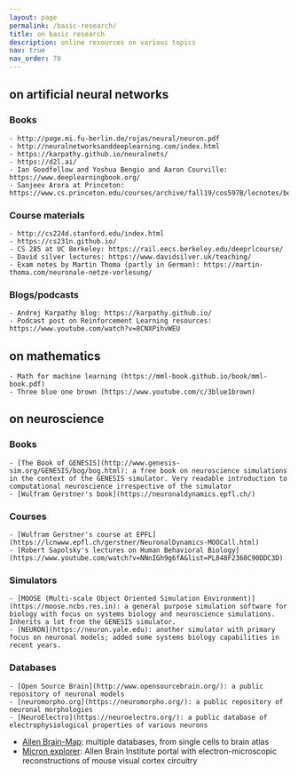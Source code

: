 ```yaml
---
layout: page
permalink: /basic-research/
title: on basic research
description: online resources on various topics
nav: true
nav_order: 70
---
```

## on artificial neural networks
### Books
	- http://page.mi.fu-berlin.de/rojas/neural/neuron.pdf
	- http://neuralnetworksanddeeplearning.com/index.html
	- https://karpathy.github.io/neuralnets/
	- https://d2l.ai/
	- Ian Goodfellow and Yoshua Bengio and Aaron Courville: https://www.deeplearningbook.org/
	- Sanjeev Arora at Princeton: https://www.cs.princeton.edu/courses/archive/fall19/cos597B/lecnotes/bookdraft.pdf

### Course materials
    - http://cs224d.stanford.edu/index.html
    - https://cs231n.github.io/
    - CS 285 at UC Berkeley: https://rail.eecs.berkeley.edu/deeprlcourse/
    - David silver lectures: https://www.davidsilver.uk/teaching/
    - Exam notes by Martin Thoma (partly in German): https://martin-thoma.com/neuronale-netze-vorlesung/

### Blogs/podcasts
    - Andrej Karpathy blog: https://karpathy.github.io/
	- Podcast post on Reinforcement Learning resources: https://www.youtube.com/watch?v=8CNXPihvWEU

## on mathematics
    - Math for machine learning (https://mml-book.github.io/book/mml-book.pdf)
    - Three blue one brown (https://www.youtube.com/c/3blue1brown)

## on neuroscience
### Books
	- [The Book of GENESIS](http://www.genesis-sim.org/GENESIS/bog/bog.html): a free book on neuroscience simulations in the context of the GENESIS simulator. Very readable introduction to computational neuroscience irrespective of the simulator
	- [Wulfram Gerstner's book](https://neuronaldynamics.epfl.ch/)

### Courses
	- [Wulfram Gerstner's course at EPFL](https://lcnwww.epfl.ch/gerstner/NeuronalDynamics-MOOCall.html)
	- [Robert Sapolsky's lectures on Human Behavioral Biology](https://www.youtube.com/watch?v=NNnIGh9g6fA&list=PL848F2368C90DDC3D)

### Simulators	
	- [MOOSE (Multi-scale Object Oriented Simulation Environment)](https://moose.ncbs.res.in): a general purpose simulation software for biology with focus on systems biology and neuroscience simulations. Inherits a lot from the GENESIS simulator.
	- [NEURON](https://neuron.yale.edu): another simulator with primary focus on neuronal models; added some systems biology capabilities in recent years.

### Databases
	- [Open Source Brain](http://www.opensourcebrain.org/): a public repository of neuronal models
    - [neuromorpho.org](https://neuromorpho.org/): a public repository of neuronal morphologies
	- [NeuroElectro](https://neuroelectro.org/): a public database of electrophysiological properties of various neurons 
   - [Allen Brain-Map](https://portal.brain-map.org/): multiple databases, from single cells to brain atlas
   - [Micron explorer](https://www.microns-explorer.org/): Allen Brain Institute portal with electron-microscopic reconstructions of mouse visual cortex circuitry
